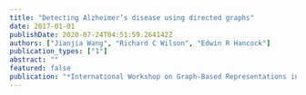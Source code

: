 ```yaml
---
title: "Detecting Alzheimer’s disease using directed graphs"
date: 2017-01-01
publishDate: 2020-07-24T04:51:59.264142Z
authors: ["Jianjia Wang", "Richard C Wilson", "Edwin R Hancock"]
publication_types: ["1"]
abstract: ""
featured: false
publication: "*International Workshop on Graph-Based Representations in Pattern Recognition*"
---
```


